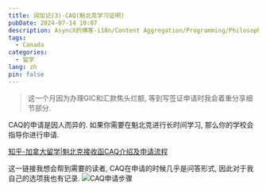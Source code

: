 ```yaml
---
title: 润加记(3)-CAQ(魁北克学习证明)
pubDate: 2024-07-14 10:07
description: AsyncX的博客-i18n/Content Aggregation/Programming/Philosophy/Hobbies/i18n多语言/内容聚合/编程/哲学/爱好
tags:
  - Canada
categories:
  - 留学
lang: zh
pin: false
---
```

> 这一个月因为办理GIC和汇款焦头烂额, 等到写签证申请时我会着重分享细节部分.

CAQ的申请是因人而异的. 如果你需要在魁北克进行长时间学习, 那么你的学校会指导你进行申请.

[知乎-加拿大留学|魁北克接收函CAQ介绍及申请流程](https://zhuanlan.zhihu.com/p/446752884)

这一链接我想会帮到需要的读者, CAQ在申请的时候几乎是问答形式, 因此对于我自己的选项我也有记录.
![CAQ申请步骤](https://r2.asyncx.top/2024/07/14/202407141105824.webp)